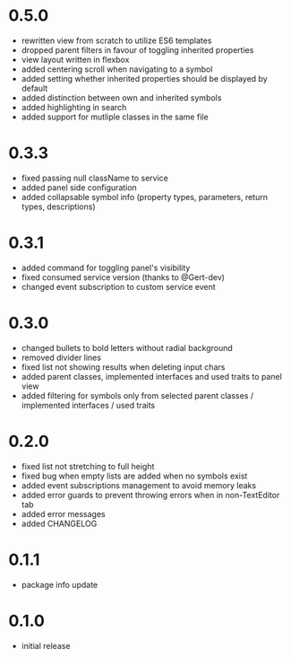 # 0.5.0
* rewritten view from scratch to utilize ES6 templates
* dropped parent filters in favour of toggling inherited properties
* view layout written in flexbox
* added centering scroll when navigating to a symbol
* added setting whether inherited properties should be displayed by default
* added distinction between own and inherited symbols
* added highlighting in search
* added support for mutliple classes in the same file

# 0.3.3
* fixed passing null className to service
* added panel side configuration
* added collapsable symbol info (property types, parameters, return types, descriptions)

# 0.3.1
* added command for toggling panel's visibility
* fixed consumed service version (thanks to @Gert-dev)
* changed event subscription to custom service event

# 0.3.0
* changed bullets to bold letters without radial background
* removed divider lines
* fixed list not showing results when deleting input chars
* added parent classes, implemented interfaces and used traits to panel view
* added filtering for symbols only from selected parent classes / implemented interfaces / used traits

# 0.2.0
* fixed list not stretching to full height
* fixed bug when empty lists are added when no symbols exist
* added event subscriptions management to avoid memory leaks
* added error guards to prevent throwing errors when in non-TextEditor tab
* added error messages
* added CHANGELOG

# 0.1.1
* package info update

# 0.1.0
* initial release
